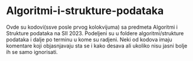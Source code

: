 # Algoritmi-i-strukture-podataka
Ovde su kodovi(ssve posle prvog kolokvijuma) sa predmeta Algoritmi i Strukture podataka na SII 2023.
Podeljeni su u foldere algoritmi/strukture podataka i dalje po terminu u kome su radjeni.
Neki od kodova imaju komentare koji objasnjavaju sta se i kako desava ali ukoliko nisu jasni bolje ih se samo ignorisati.
